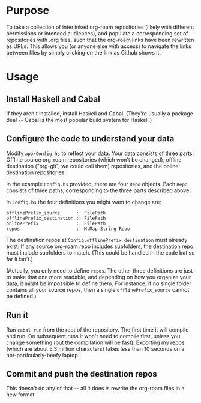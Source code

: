 # Purpose

To take a collection of interlinked org-roam repositories
(likely with different permissions or intended audiences),
and populate a corresponding set of repositories with .org files,
such that the org-roam links have been rewritten as URLs.
This allows you (or anyone else with access)
to navigate the links between files
by simply clicking on the link as Github shows it.

# Usage

## Install Haskell and Cabal

If they aren't installed, install Haskell and Cabal.
(They're usually a package deal --
Cabal is the most popular build system for Haskell.)

## Configure the code to understand your data

Modify `app/Config.hs` to reflect your data.
Your data consists of three parts:
Offline source org-roam repositories (which won't be changed),
offline destination ("org-git", we could call them) repositories,
and the online destination repositories.

In the example `Config.hs` provided, there are four `Repo` objects.
Each `Repo` consists of three paths,
corresponding to the three parts described above.

In `Config.hs` the four definitions you might want to change are:
```
offlinePrefix_source      :: FilePath
offlinePrefix_destination :: FilePath
onlinePrefix              :: FilePath
repos                     :: M.Map String Repo
```

The destination repos at `Config.offlinePrefix_destination`
must already exist.
If any source org-roam repo includes subfolders,
the destination repo must include subfolders to match.
(This could be handled in the code but so far it isn't.)

(Actually, you only need to define `repos`.
The other three definitions are just to make that one more readable,
and depending on how you organize your data,
it might be impossible to define them.
For instance, if no single folder contains all your source repos,
then a single `offlinePrefix_source` cannot be defined.)

## Run it

Run `cabal run` from the root of the repository.
The first time it will compile and run.
On subsequent runs it won't need to compile first,
unless you change something (but the compilation will be fast).
Exporting my repos (which are about 5.3 million characters)
takes less than 10 seconds on a not-particularly-beefy laptop.

## Commit and push the destination repos

This doesn't do any of that --
all it does is rewrite the org-roam files in a new format.
